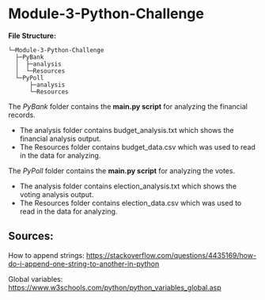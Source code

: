 # Module-3-Python-Challenge

**File Structure:**
```
└─Module-3-Python-Challenge
  ├─PyBank
  │  ├─analysis
  │  └─Resources
  └─PyPoll
      ├─analysis
      └─Resources
```

The *PyBank* folder contains the **main.py script** for analyzing the financial records.
+ The analysis folder contains budget_analysis.txt which shows the financial analysis output.
+ The Resources folder contains budget_data.csv which was used to read in the data for analyzing.

The *PyPoll* folder contains the **main.py script** for analyzing the votes.
+ The analysis folder contains election_analysis.txt which shows the voting analysis output.
+ The Resources folder contains election_data.csv which was used to read in the data for analyzing.

## Sources:

How to append strings:
https://stackoverflow.com/questions/4435169/how-do-i-append-one-string-to-another-in-python

Global variables:
https://www.w3schools.com/python/python_variables_global.asp
